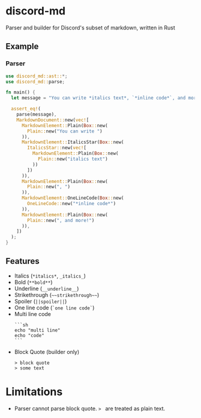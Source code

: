 # discord-md
Parser and builder for Discord's subset of markdown, written in Rust

## Example

### Parser

```rust
use discord_md::ast::*;
use discord_md::parse;

fn main() {
  let message = "You can write *italics text*, `*inline code*`, and more!";

  assert_eq!(
    parse(message),
    MarkdownDocument::new(vec![
      MarkdownElement::Plain(Box::new(
        Plain::new("You can write ")
      )),
      MarkdownElement::ItalicsStar(Box::new(
        ItalicsStar::new(vec![
          MarkdownElement::Plain(Box::new(
            Plain::new("italics text")
          ))
        ])
      )),
      MarkdownElement::Plain(Box::new(
        Plain::new(", ")
      )),
      MarkdownElement::OneLineCode(Box::new(
        OneLineCode::new("*inline code*")
      )),
      MarkdownElement::Plain(Box::new(
        Plain::new(", and more!")
      )),
    ])
  );
}
```

## Features

- Italics (`*italics*`, `_italics_`)
- Bold (`**bold**`)
- Underline (`__underline__`)
- Strikethrough (`~~strikethrough~~`)
- Spoiler (`||spoiler||`)
- One line code (`` `one line code` ``)
- Multi line code
  ````
  ```sh
  echo "multi line"
  echo "code"
  ```
  ````
- Block Quote (builder only)
  ```
  > block quote
  > some text
  ```

# Limitations

- Parser cannot parse block quote. `> ` are treated as plain text.
